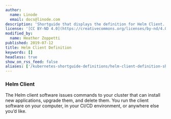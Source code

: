 ```yaml
---
author:
  name: Linode
  email: docs@linode.com
description: 'Shortguide that displays the definition for Helm Client.'
license: '[CC BY-ND 4.0](https://creativecommons.org/licenses/by-nd/4.0)'
modified_by:
  name: Heather Zoppetti
published: 2019-07-12
title: Helm Client Definition
keywords: []
headless: true
show_on_rss_feed: false
aliases: ['/kubernetes-shortguide-definitions/helm-client-definition-shortguide/']
---
```


### Helm Client

The Helm client software issues commands to your cluster that can install new applications, upgrade them, and delete them. You run the client software on your computer, in your CI/CD environment, or anywhere else you’d like.
